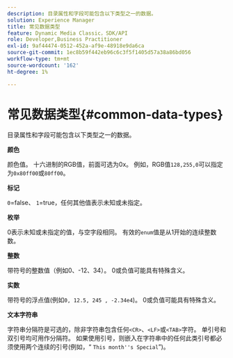```yaml
---
description: 目录属性和字段可能包含以下类型之一的数据。
solution: Experience Manager
title: 常见数据类型
feature: Dynamic Media Classic，SDK/API
role: Developer,Business Practitioner
exl-id: 9af44474-0512-452a-af9e-48918e9da6ca
source-git-commit: 1ec8b59f442eb96c6c3f5f1405d57a38a86bd056
workflow-type: tm+mt
source-wordcount: '162'
ht-degree: 1%

---
```


# 常见数据类型{#common-data-types}

目录属性和字段可能包含以下类型之一的数据。

**颜色**

颜色值。 十六进制的RGB值，前面可选为0x。 例如，RGB值`128,255,0`可以指定为`0x80ff00`或`80ff00`。

**标记**

`0`=false、 `1`=true，任何其他值表示未知或未指定。

**枚举**

0表示未知或未指定的值，与空字段相同。 有效的`enum`值是从1开始的连续整数数。

**整数**

带符号的整数值（例如0、-12、34）。 0或负值可能具有特殊含义。

**实数**

带符号的浮点值(例如`0, 12.5, 245 , -2.34e4`)。 0或负值可能具有特殊含义。

**文本字符串**

字符串分隔符是可选的，除非字符串包含任何`<CR>`、`<LF>`或`<TAB>`字符。 单引号和双引号均可用作分隔符。 如果使用引号，则嵌入在字符串中的任何此类引号都必须使用两个连续的引号(例如，“ `This month''s Special`”)。
